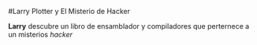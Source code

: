 #Larry Plotter y El Misterio de Hacker

**Larry** descubre un libro de ensamblador y compiladores que perternece a un misterios *hacker*
